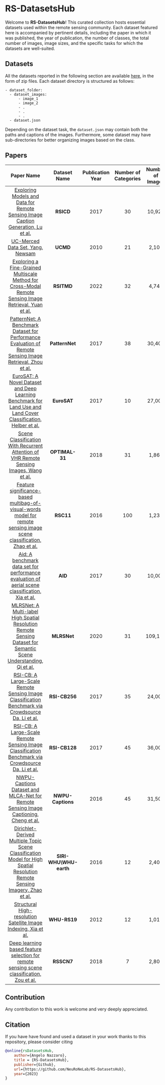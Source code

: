 # RS-DatasetsHub
Welcome to **RS-DatasetsHub**! 
This curated collection hosts essential datasets used within the remote sensing community. Each dataset featured here is accompanied by pertinent details, including the paper in which it was published, the year of publication, the number of classes, the total number of images, image sizes, and the specific tasks for which the datasets are well-suited.

## Datasets
All the datasets reported in the following section are available [here](https://mega.nz/folder/SNlR3ayC#7EFZiVPhmmkKsrL4LtXmNQ), in the form of zip files. Each dataset directory is structured as follows: 
```
- dataset_folder:
  - dataset_images:
      - image_1
      - image_2
      - .
      - .
      - .
  - dataset.json
```
Depending on the dataset task, the `dataset.json` may contain both the paths and captions of the images. Furthermore, some dataset may have sub-directories for better organizing images based on the class. 

## Papers 

| Paper Name                                                                                                      | Dataset Name | Publication Year | Number of Categories | Number of Images | Images Size | Task |
|:---------------------------------------------------------------------------------------------------------------:|:--------------:|:---------------------:|:----------------------:|:------------------:|:----------------:|:------:|
| [Exploring Models and Data for Remote Sensing Image Caption Generation, Lu et al.](https://arxiv.org/pdf/1712.07835v1.pdf) | **RSICD**   | 2017 | 30    | 10,921  | 224x224 | Captioning & Classification |
| [UC-Merced Data Set, Yang, Newsam](https://www.researchgate.net/publication/221589425_Bag-of-visual-words_and_spatial_extensions_for_land-use_classification) | **UCMD**   | 2010 | 21    | 2,100  | 256x256 | Captioning & Classification |
| [Exploring a Fine-Grained Multiscale Method for Cross-Modal Remote Sensing Image Retrieval, Yuan et al.](https://arxiv.org/ftp/arxiv/papers/2204/2204.09868.pdf) | **RSITMD**   | 2022 | 32    | 4,743   | 224x224 | Captioning & Classification |
| [PatternNet: A Benchmark Dataset for Performance Evaluation of Remote Sensing Image Retrieval, Zhou et al.](https://arxiv.org/ftp/arxiv/papers/1706/1706.03424.pdf) | **PatternNet**   | 2017 | 38    | 30,400  | 256x256 | Classification |
| [EuroSAT: A Novel Dataset and Deep Learning Benchmark for Land Use and Land Cover Classification, Helber et al.](https://www.researchgate.net/publication/319463676_EuroSAT_A_Novel_Dataset_and_Deep_Learning_Benchmark_for_Land_Use_and_Land_Cover_Classification/link/5c41669c299bf12be3d04de1/download) | **EuroSAT**   | 2017 | 10    | 27,000  | 64x64 | Classification |
| [Scene Classification With Recurrent Attention of VHR Remote Sensing Images, Wang et al.](https://ieeexplore.ieee.org/document/8454883) | **OPTIMAL-31**   | 2018  | 31    | 1,860| 256x256 | Classification |
| [Feature significance-based multibag-of-visual-words model for remote sensing image scene classification, Zhao et al.](https://www.researchgate.net/publication/305259567_Feature_significance-based_multibag-of-visual-words_model_for_remote_sensing_image_scene_classification) | **RSC11**   | 2016  | 100    | 1,231 | 512x512 | Classification |
| [Aid: A benchmark data set for performance evaluation of aerial scene classification, Xia et al.](https://ieeexplore.ieee.org/document/7907303) | **AID**   | 2017  | 30    | 10,000| 600x600 | Classification |
| [MLRSNet: A Multi-label High Spatial Resolution Remote Sensing Dataset for Semantic Scene Understanding, Qi et al.](https://www.sciencedirect.com/science/article/abs/pii/S0924271620302677) | **MLRSNet**   | 2020  | 31    | 109,161| 256x256 | Classification |
| [RSI-CB: A Large-Scale Remote Sensing Image Classification Benchmark via Crowdsource Da, Li et al.](https://arxiv.org/ftp/arxiv/papers/1705/1705.10450.pdf) | **RSI-CB256**   | 2017 | 35    | 24,000 | 256x256 | Classification |
| [RSI-CB: A Large-Scale Remote Sensing Image Classification Benchmark via Crowdsource Da, Li et al.](https://arxiv.org/ftp/arxiv/papers/1705/1705.10450.pdf) | **RSI-CB128**   | 2017  | 45    | 36,000 | 128x128 | Classification |
| [NWPU-Captions Dataset and MLCA-Net for Remote Sensing Image Captioning, Cheng et al.](https://ieeexplore.ieee.org/stamp/stamp.jsp?tp=&arnumber=9866055) | **NWPU-Captions**   | 2016  | 45    | 31,500 | 256,256 | Captioning & Classification |
| [Dirichlet-Derived Multiple Topic Scene Classification Model for High Spatial Resolution Remote Sensing Imagery, Zhao et al.](https://ieeexplore.ieee.org/document/8454883) |  **SIRI-WHU\WHU-earth**   | 2016  | 12    | 2,400 | 200x200 | Classification |
| [Structural High-resolution Satellite Image Indexing, Xia et al.](https://www.researchgate.net/publication/41501734_Structural_High-resolution_Satellite_Image_Indexing) | **WHU-RS19**   | 2012  | 12    | 1,013 | 600x600 | Classification |
| [Deep learning based feature selection for remote sensing scene classification, Zou et al.](https://ieeexplore.ieee.org/document/7272047) | **RSSCN7**  | 2018  | 7    | 2,800 | 400x400 | Classification |

## Contribution 

Any contribution to this work is welcome and very deeply appreciated.

## Citation 

If you have have found and used a dataset in your work thanks to this repository, please consider citing
```BibTeX
@online{rsDatasetsHub,
    author={Angelo Nazzaro}, 
    title = {RS-DatasetsHub},
    publisher={Github},
    url={https://github.com/NeuRoNeLab/RS-DatasetsHub},
    year={2023}
}
```
